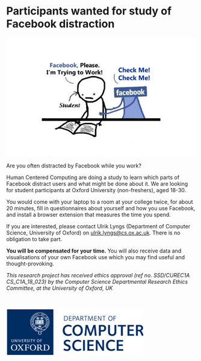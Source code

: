 # Participants wanted for study of Facebook distraction

![](fb-distraction.jpg)

Are you often distracted by Facebook while you work?

Human Centered Computing are doing a study to learn which parts of Facebook distract users and what might be done about it. We are looking for student participants at Oxford University (non-freshers), aged 18-30.

You would come with your laptop to a room at your college twice, for about 20 minutes, fill in questionnaires about yourself and how you use Facebook, and install a browser extension that measures the time you spend.

If you are interested, please contact Ulrik Lyngs (Department of Computer Science, University of Oxford) on <a href="mailto:ulrik.lyngs@cs.ox.ac.uk">ulrik.lyngs@cs.ox.ac.uk</a>. There is no obligation to take part.

**You will be compensated for your time.** You will also receive data and visualisations of your own Facebook use which you may find useful and thought-provoking.

*This research project has received ethics approval (ref no. SSD/CUREC1A CS_C1A_18_023) by the Computer Science Departmental Research Ethics Committee, at the University of Oxford, UK*

<br/>

![](cs-logo.png)
